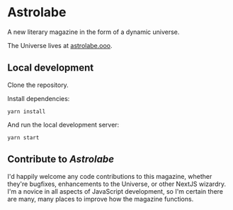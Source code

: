 # Astrolabe

A new literary magazine in the form of a dynamic universe.

The Universe lives at [astrolabe.ooo](https://astrolabe.ooo).

## Local development

Clone the repository.

Install dependencies:

```
yarn install
```

And run the local development server:

```
yarn start
```

## Contribute to *Astrolabe*

I'd happily welcome any code contributions to this magazine, whether they're bugfixes, enhancements to the Universe, or
other NextJS wizardry. I'm a novice in all aspects of JavaScript development, so I'm certain there are many, many places
to improve how the magazine functions.
